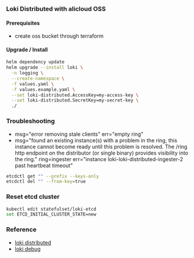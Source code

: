 ### Loki Distributed with alicloud OSS

#### Prerequisites
* create oss bucket through terraform

#### Upgrade / Install
```bash
helm dependency update
helm upgrade --install loki \
  -n logging \
  --create-namespace \
  -f values.yaml \
  -f values.example.yaml \
  --set loki-distributed.AccessKey=my-access-key \
  --set loki-distributed.SecretKey=my-secret-key \
  ./
```

### Troubleshooting
* msg="error removing stale clients" err="empty ring"
* msg="found an existing instance(s) with a problem in the ring, this instance cannot become ready until this problem is resolved. The /ring http endpoint on the distributor (or single binary) provides visibility into the ring." ring=ingester err="instance loki-loki-distributed-ingester-2 past heartbeat timeout"
```bash
etcdctl get "" --prefix --keys-only
etcdctl del "" --from-key=true
```

### Reset etcd cluster
```bash
kubectl edit statefulset/loki-etcd
set ETCD_INITIAL_CLUSTER_STATE=new
```

### Reference
* [loki distributed](https://github.com/grafana/helm-charts/tree/main/charts/loki-distributed)
* [loki debug](https://www.jianshu.com/p/6b24340c2cf1)
